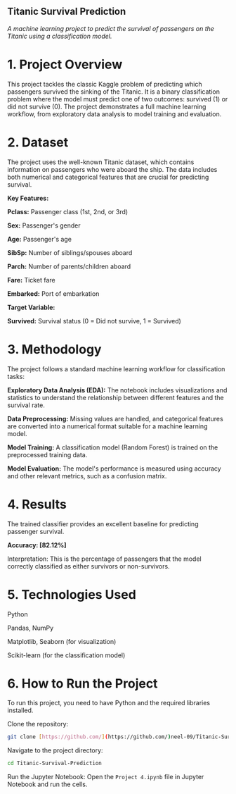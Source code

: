## Titanic Survival Prediction

*A machine learning project to predict the survival of passengers on the Titanic using a classification model.*

# 1. Project Overview
   
This project tackles the classic Kaggle problem of predicting which passengers survived the sinking of the Titanic. It is a binary classification problem where the model must predict one of two outcomes: survived (1) or did not survive (0). The project demonstrates a full machine learning workflow, from exploratory data analysis to model training and evaluation.


# 2. Dataset
   
The project uses the well-known Titanic dataset, which contains information on passengers who were aboard the ship. The data includes both numerical and categorical features that are crucial for predicting survival.


**Key Features:**

**Pclass:** Passenger class (1st, 2nd, or 3rd)

**Sex:** Passenger's gender

**Age:** Passenger's age

**SibSp:** Number of siblings/spouses aboard

**Parch:** Number of parents/children aboard

**Fare:** Ticket fare

**Embarked:** Port of embarkation

**Target Variable:**

**Survived:** Survival status (0 = Did not survive, 1 = Survived)


# 3. Methodology
   
The project follows a standard machine learning workflow for classification tasks:

**Exploratory Data Analysis (EDA):** The notebook includes visualizations and statistics to understand the relationship between different features and the survival rate.

**Data Preprocessing:** Missing values are handled, and categorical features are converted into a numerical format suitable for a machine learning model.

**Model Training:** A classification model (Random Forest) is trained on the preprocessed training data.

**Model Evaluation:** The model's performance is measured using accuracy and other relevant metrics, such as a confusion matrix.


# 4. Results
   
The trained classifier provides an excellent baseline for predicting passenger survival.

**Accuracy: [82.12%]**

Interpretation: This is the percentage of passengers that the model correctly classified as either survivors or non-survivors.


# 5. Technologies Used

Python

Pandas, NumPy

Matplotlib, Seaborn (for visualization)

Scikit-learn (for the classification model)


# 6. How to Run the Project
   
To run this project, you need to have Python and the required libraries installed.

Clone the repository:

```bash
git clone [https://github.com/](https://github.com/)neel-09/Titanic-Survival-Prediction.git
```

Navigate to the project directory:

```bash
cd Titanic-Survival-Prediction
```

Run the Jupyter Notebook:
Open the ```Project 4.ipynb``` file in Jupyter Notebook and run the cells.
